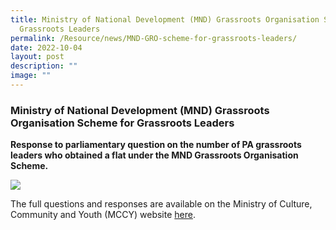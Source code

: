 ```yaml
---
title: Ministry of National Development (MND) Grassroots Organisation Scheme for
  Grassroots Leaders
permalink: /Resource/news/MND-GRO-scheme-for-grassroots-leaders/
date: 2022-10-04
layout: post
description: ""
image: ""
---
```

### Ministry of National Development (MND) Grassroots Organisation Scheme for Grassroots Leaders

**Response to parliamentary question on the number of PA grassroots leaders who obtained a flat under the MND Grassroots Organisation Scheme.**

![](/images/NewsRoom/Parliament%20House.jpg)

The full questions and responses are available on the Ministry of Culture, Community and Youth (MCCY) website [here](https://www.mccy.gov.sg/about-us/news-and-resources/parliamentary-matters/2022/Oct/Ministry-of-National%20Development-Grassroots-Organisation-Scheme-for-Grassroots-Leaders).